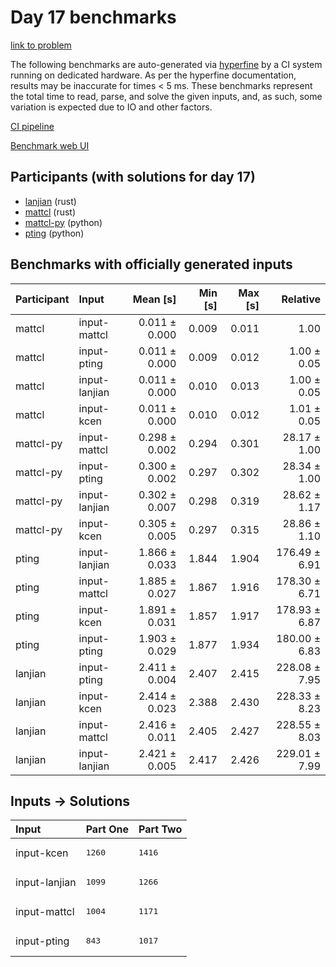 # Day 17 benchmarks

[link to problem](https://adventofcode.com/2023/day/17)

The following benchmarks are auto-generated via
[hyperfine](https://github.com/sharkdp/hyperfine) by a CI system running on
dedicated hardware. As per the hyperfine documentation, results may be
inaccurate for times < 5 ms. These benchmarks represent the total time to read,
parse, and solve the given inputs, and, as such, some variation is expected due
to IO and other factors.

[CI pipeline](http://ci.papercode.net:8080/teams/main/pipelines/aoc2023)

[Benchmark web UI](https://aoc.ancalagon.black)


## Participants (with solutions for day 17)

- [lanjian](https://github.com/lanjian/aoc-2023) (rust)
- [mattcl](https://github.com/mattcl/aoc2023) (rust)
- [mattcl-py](https://github.com/mattcl/aoc2023-py) (python)
- [pting](https://github.com/pting/aoc2023) (python)


## Benchmarks with officially generated inputs

| Participant | Input | Mean [s] | Min [s] | Max [s] | Relative |
|:---|:---|---:|---:|---:|---:|
| mattcl | input-mattcl | 0.011 ± 0.000 | 0.009 | 0.011 | 1.00 |
| mattcl | input-pting | 0.011 ± 0.000 | 0.009 | 0.012 | 1.00 ± 0.05 |
| mattcl | input-lanjian | 0.011 ± 0.000 | 0.010 | 0.013 | 1.00 ± 0.05 |
| mattcl | input-kcen | 0.011 ± 0.000 | 0.010 | 0.012 | 1.01 ± 0.05 |
| mattcl-py | input-mattcl | 0.298 ± 0.002 | 0.294 | 0.301 | 28.17 ± 1.00 |
| mattcl-py | input-pting | 0.300 ± 0.002 | 0.297 | 0.302 | 28.34 ± 1.00 |
| mattcl-py | input-lanjian | 0.302 ± 0.007 | 0.298 | 0.319 | 28.62 ± 1.17 |
| mattcl-py | input-kcen | 0.305 ± 0.005 | 0.297 | 0.315 | 28.86 ± 1.10 |
| pting | input-lanjian | 1.866 ± 0.033 | 1.844 | 1.904 | 176.49 ± 6.91 |
| pting | input-mattcl | 1.885 ± 0.027 | 1.867 | 1.916 | 178.30 ± 6.71 |
| pting | input-kcen | 1.891 ± 0.031 | 1.857 | 1.917 | 178.93 ± 6.87 |
| pting | input-pting | 1.903 ± 0.029 | 1.877 | 1.934 | 180.00 ± 6.83 |
| lanjian | input-pting | 2.411 ± 0.004 | 2.407 | 2.415 | 228.08 ± 7.95 |
| lanjian | input-kcen | 2.414 ± 0.023 | 2.388 | 2.430 | 228.33 ± 8.23 |
| lanjian | input-mattcl | 2.416 ± 0.011 | 2.405 | 2.427 | 228.55 ± 8.03 |
| lanjian | input-lanjian | 2.421 ± 0.005 | 2.417 | 2.426 | 229.01 ± 7.99 |


## Inputs -> Solutions

| Input | Part One | Part Two |
|:---|:---|:---|
|input-kcen|<pre>1260</pre>|<pre>1416</pre>|
|input-lanjian|<pre>1099</pre>|<pre>1266</pre>|
|input-mattcl|<pre>1004</pre>|<pre>1171</pre>|
|input-pting|<pre>843</pre>|<pre>1017</pre>|